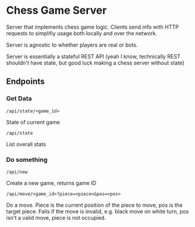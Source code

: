 # Chess Game Server

Server that implements chess game logic. Clients send info with HTTP requests to simplifiy usage both locally and over the network. 

Server is agnostic to whether players are real or bots.

Server is essentially a stateful REST API (yeah I know, technically REST shouldn't have state, but good luck making a chess server without state)

## Endpoints

### Get Data
`/api/state/<game_id>`

State of current game

`/api/state`

List overall stats

### Do something
`/api/new`

Create a new game, returns game ID

`/api/move/<game_id>?piece=<piece>&pos=<pos>`

Do a move. Piece is the current position of the piece to move, pos is the target piece.
Fails if the move is invalid, e.g. black move on white turn, pos isn't a valid move, piece is not occupied.
